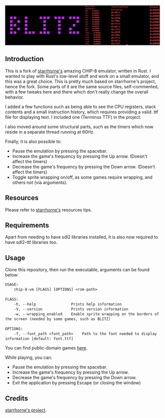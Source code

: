 ![Playing BLITZ with the "debugger" on the right](https://github.com/Sondeluz/chip8-rust/blob/master/demo.gif)

## Introduction

This is a fork of [starrhorne's](https://github.com/starrhorne/chip8-rust) amazing CHIP-8 emulator, written in Rust.
I wanted to play with Rust's low-level stuff and work on a small emulator, and this was a great choice. 
This is pretty much based on starrhorne's project, hence the fork. 
Some parts of it are the same source files, self-commented, with a few tweaks here and there which don't really change the overall behavior.

I added a few functions such as being able to see the CPU registers, stack contents and a small instruction history,
which requires providing a valid .ttf file for displaying text. I included one (Terminus TTF) in the project.

I also moved around some structural parts, such as the timers which now reside in a separate thread running at 60Hz.

Finally, it is also possible to:

- Pause the emulation by pressing the spacebar.
- Increase the game's frequency by pressing the Up arrow. (Doesn't affect the timers)
- Decrease the game's frequency by pressing the Down arrow. (Doesn't affect the timers)
- Toggle sprite wrapping on/off, as some games require wrapping, and others not (via arguments).

## Resources

Please refer to [starrhorne's](https://github.com/starrhorne/chip8-rust) resources tips.

## Requirements

Apart from needing to have sdl2 libraries installed, it is also now required to have sdl2-ttf libraries too.

## Usage

Clone this repository, then run the executable, arguments can be found below:

```
USAGE:
    chip-8-vm [FLAGS] [OPTIONS] <rom-path>

FLAGS:
    -h, --help                Prints help information
    -V, --version             Prints version information
    -w, --wrapping_enabled    Enable sprite wrapping on the borders of the screen (needed by some games, such as BLITZ)

OPTIONS:
    -f, --font_path <font_path>    Path to the font needed to display information [default: font.ttf]

```

You can find public-domain games [here](https://www.zophar.net/pdroms/chip8/chip-8-games-pack.html). 

While playing, you can:
- Pause the emulation by pressing the spacebar.
- Increase the game's frequency by pressing the Up arrow. 
- Decrease the game's frequency by pressing the Down arrow.
- Exit the application by pressing Escape (or closing the window)

## Credits

[starrhorne's project](https://github.com/starrhorne/chip8-rust).
